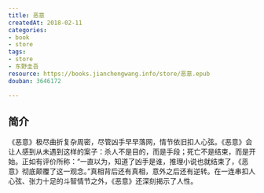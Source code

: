 ```yaml
---
title: 恶意
createdAt: 2018-02-11
categories: 
- book
- store
tags: 
- store
- 东野圭吾
resource: https://books.jianchengwang.info/store/恶意.epub
douban: 3646172

---
```


## 简介

《恶意》极尽曲折复杂周密，尽管凶手早早落网，情节依旧扣人心弦。《恶意》会让人感到从未遇到这样的案子：杀人不是目的，而是手段；死亡不是结束，而是开始。正如有评价所称：“一直以为，知道了凶手是谁，推理小说也就结束了，《恶意》彻底颠覆了这一观念。”真相背后还有真相，意外之后还有逆转。在一连串扣人心弦、张力十足的斗智情节之外，《恶意》还深刻揭示了人性。

